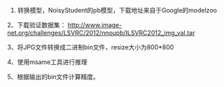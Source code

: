 1. 转换模型，NoisyStudent的pb模型，下载地址来自于Google的modelzoo

2、下载验证数据集：
http://www.image-net.org/challenges/LSVRC/2012/nnoupb/ILSVRC2012_img_val.tar

3、将JPG文件转换成二进制bin文件，resize大小为800*800

4、使用msame工具进行推理

5、根据输出的bin文件计算精度。